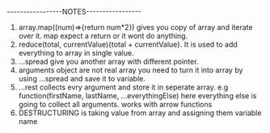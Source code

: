 -----------------NOTES-----------------
1. array.map((num)=>{return num*2}) gives you copy of array and iterate over it. map expect a return or it wont do anything.
2. reduce(total, currentValue){total + currentValue}. It is used to add everything to array in single value.
3. ...spread give you another array with different pointer.
4. arguments object are not real array you need to turn it into array by using ...spread and save it to variable.
5. ...rest collects evry argument and store it in seperate array. e.g function(firstName, lastName, ...everythingElse) here everything else is going to collect all arguments. works with arrow functions 
6. DESTRUCTURING is taking value from array and assigning them variable name
